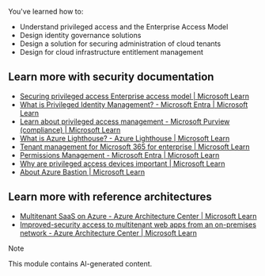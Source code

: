 You've learned how to:

- Understand privileged access and the Enterprise Access Model
- Design identity governance solutions
- Design a solution for securing administration of cloud tenants
- Design for cloud infrastructure entitlement management

## Learn more with security documentation

- [Securing privileged access Enterprise access model | Microsoft Learn](/security/compass/privileged-access-access-model)
- [What is Privileged Identity Management? - Microsoft Entra | Microsoft Learn](/azure/active-directory/privileged-identity-management/pim-configure)
- [Learn about privileged access management - Microsoft Purview (compliance) | Microsoft Learn](/microsoft-365/compliance/privileged-access-management?view=o365-worldwide)
- [What is Azure Lighthouse? - Azure Lighthouse | Microsoft Learn](/azure/lighthouse/overview)
- [Tenant management for Microsoft 365 for enterprise | Microsoft Learn](/microsoft-365/solutions/tenant-management-overview?view=o365-worldwide)
- [Permissions Management - Microsoft Entra | Microsoft Learn](/azure/active-directory/cloud-infrastructure-entitlement-management/)
- [Why are privileged access devices important | Microsoft Learn](/security/privileged-access-workstations/privileged-access-devices)
- [About Azure Bastion | Microsoft Learn](/azure/bastion/bastion-overview#architecture)

## Learn more with reference architectures

- [Multitenant SaaS on Azure - Azure Architecture Center | Microsoft Learn](/azure/architecture/example-scenario/multi-saas/multitenant-saas)
- [Improved-security access to multitenant web apps from an on-premises network - Azure Architecture Center | Microsoft Learn](/azure/architecture/example-scenario/security/access-multitenant-web-app-from-on-premises)

> [!NOTE]
> This module contains AI-generated content.
